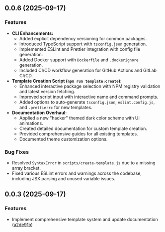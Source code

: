<!-- @format -->

## 0.0.6 (2025-09-17)

### Features

*   **CLI Enhancements:**
    *   Added explicit dependency versioning for common packages.
    *   Introduced TypeScript support with `tsconfig.json` generation.
    *   Implemented ESLint and Prettier integration with config file generation.
    *   Added Docker support with `Dockerfile` and `.dockerignore` generation.
    *   Included CI/CD workflow generation for GitHub Actions and GitLab CI/CD.
*   **Template Creation Script (`npm run template:create`):**
    *   Enhanced interactive package selection with NPM registry validation and latest version fetching.
    *   Improved script input with interactive name and command prompts.
    *   Added options to auto-generate `tsconfig.json`, `eslint.config.js`, and `.prettierrc` for new templates.
*   **Documentation Overhaul:**
    *   Applied a new "hacker" themed dark color scheme with UI animations.
    *   Created detailed documentation for custom template creation.
    *   Provided comprehensive guides for all existing templates.
    *   Documented theme customization options.

### Bug Fixes

*   Resolved `SyntaxError` in `scripts/create-template.js` due to a missing array bracket.
*   Fixed various ESLint errors and warnings across the codebase, including JSX parsing and unused variable issues.

## 0.0.3 (2025-09-17)

### Features

- Implement comprehensive template system and update documentation ([a2de91b](https://github.com/involvex/create-wizard/commit/a2de91b996fff42e1dee902dd73354632d3fb618))
